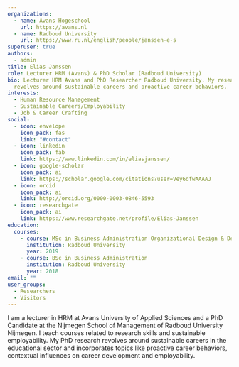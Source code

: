 ```yaml
---
organizations:
  - name: Avans Hogeschool
    url: https://avans.nl
  - name: Radboud University
    url: https://www.ru.nl/english/people/janssen-e-s
superuser: true
authors:
  - admin
title: Elias Janssen
role: Lecturer HRM (Avans) & PhD Scholar (Radboud University)
bio: Lecturer HRM Avans and PhD Researcher Radboud University. My research currently
  revolves around sustainable careers and proactive career behaviors.
interests:
  - Human Resource Management
  - Sustainable Careers/Employability
  - Job & Career Crafting
social:
  - icon: envelope
    icon_pack: fas
    link: "#contact"
  - icon: linkedin
    icon_pack: fab
    link: https://www.linkedin.com/in/eliasjanssen/
  - icon: google-scholar
    icon_pack: ai
    link: https://scholar.google.com/citations?user=Vey6dfwAAAAJ
  - icon: orcid
    icon_pack: ai
    link: http://orcid.org/0000-0003-0846-5593
  - icon: researchgate
    icon_pack: ai
    link: https://www.researchgate.net/profile/Elias-Janssen
education:
  courses:
    - course: MSc in Business Administration Organizational Design & Development
      institution: Radboud University
      year: 2019
    - course: BSc in Business Administration
      institution: Radboud University
      year: 2018
email: ""
user_groups:
  - Researchers
  - Visitors
---
```

I am a lecturer in HRM at Avans University of Applied Sciences and a PhD Candidate at the Nijmegen School of Management of Radboud University Nijmegen. I teach courses related to research skills and sustainable employability. My PhD research revolves around sustainable careers in the educational sector and incorporates topics like proactive career behaviors, contextual influences on career development and employability.
